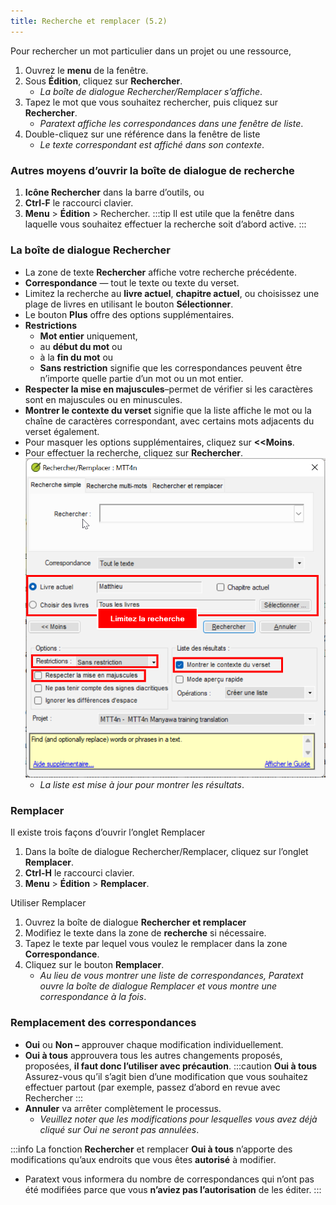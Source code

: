 ```yaml
---
title: Recherche et remplacer (5.2)
---
```

Pour rechercher un mot particulier dans un projet ou une ressource,

1.  Ouvrez le **menu** de la fenêtre.
1.  Sous **Édition**, cliquez sur **Rechercher**.
    - *La boîte de dialogue Rechercher/Remplacer s’affiche*.
1.  Tapez le mot que vous souhaitez rechercher, puis cliquez sur **Rechercher**.
    - *Paratext affiche les correspondances dans une fenêtre de liste*.
1.  Double-cliquez sur une référence dans la fenêtre de liste
    - *Le texte correspondant est affiché dans son contexte*.

### Autres moyens d’ouvrir la boîte de dialogue de recherche

1.  **Icône Rechercher** dans la barre d’outils, ou
1.  **Ctrl-F** le raccourci clavier.
1.  **Menu** \> **Édition** \> Rechercher.
:::tip
Il est utile que la fenêtre dans laquelle vous souhaitez effectuer la recherche soit d’abord active.
:::

##### 

### La boîte de dialogue Rechercher

- La zone de texte **Rechercher** affiche votre recherche précédente.
- **Correspondance** — tout le texte ou texte du verset.
- Limitez la recherche au **livre actuel**, **chapitre actuel**, ou choisissez une plage de livres en utilisant le bouton **Sélectionner**.
- Le bouton **Plus** offre des options supplémentaires.
- **Restrictions**
  - **Mot entier** uniquement,
  - au **début du mot** ou
  - à la **fin du mot** ou
  - **Sans restriction** signifie que les correspondances peuvent être n’importe quelle partie d’un mot ou un mot entier.
- **Respecter la mise en majuscules**–permet de vérifier si les caractères sont en majuscules ou en minuscules.
- **Montrer le contexte du verset** signifie que la liste affiche le mot ou la chaîne de caractères correspondant, avec certains mots adjacents du verset également.
- Pour masquer les options supplémentaires, cliquez sur **\<\<Moins**.
- Pour effectuer la recherche, cliquez sur **Rechercher**.
     ![](../media/find.fr.png)
  - *La liste est mise à jour pour montrer les résultats*.

### Remplacer

Il existe trois façons d’ouvrir l’onglet Remplacer

1.  Dans la boîte de dialogue Rechercher/Remplacer, cliquez sur l’onglet **Remplacer**.
1.  **Ctrl-H** le raccourci clavier.
1.  **Menu** \> **Édition** \> **Remplacer**.

Utiliser Remplacer  
1.  Ouvrez la boîte de dialogue **Rechercher et remplacer**
1.  Modifiez le texte dans la zone de **recherche** si nécessaire.
1.  Tapez le texte par lequel vous voulez le remplacer dans la zone **Correspondance**.
1.  Cliquez sur le bouton **Remplacer**.
    - *Au lieu de vous montrer une liste de correspondances, Paratext ouvre la boîte de dialogue Remplacer et vous montre une correspondance à la fois*.

### Remplacement des correspondances

- **Oui** ou **Non –** approuver chaque modification individuellement.
- **Oui à tous**  approuvera tous les autres changements proposés, proposées, **il faut donc l’utiliser avec précaution**.
:::caution **Oui à tous**
Assurez-vous qu’il s’agit bien d’une modification que vous souhaitez effectuer partout (par exemple, passez d’abord en revue avec Rechercher
:::
- **Annuler** va arrêter complètement le processus.
  - *Veuillez noter que les modifications pour lesquelles vous avez déjà cliqué sur Oui ne seront pas annulées*.

:::info 
La fonction **Rechercher** et remplacer **Oui à tous** n’apporte des modifications qu’aux endroits que vous êtes **autorisé** à modifier.
- Paratext vous informera du nombre de correspondances qui n’ont pas été modifiées parce que vous **n’aviez pas l’autorisation** de les éditer.
:::
